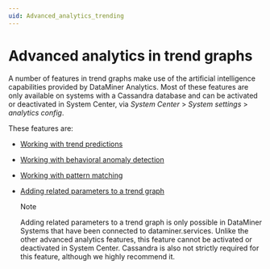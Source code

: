 ```yaml
---
uid: Advanced_analytics_trending
---
```


# Advanced analytics in trend graphs

A number of features in trend graphs make use of the artificial intelligence capabilities provided by DataMiner Analytics. Most of these features are only available on systems with a Cassandra database and can be activated or deactivated in System Center, via *System Center* > *System settings* > *analytics config*.

These features are:

- [Working with trend predictions](xref:Working_with_trend_predictions)

- [Working with behavioral anomaly detection](xref:Working_with_behavioral_anomaly_detection)

- [Working with pattern matching](xref:Working_with_pattern_matching)

- [Adding related parameters to a trend graph](xref:Adding_related_parameters_to_a_trend_graph)

  > [!NOTE]
  > Adding related parameters to a trend graph is only possible in DataMiner Systems that have been connected to dataminer.services. Unlike the other advanced analytics features, this feature cannot be activated or deactivated in System Center. Cassandra is also not strictly required for this feature, although we highly recommend it.
